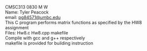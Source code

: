 CMSC313 0830 M W\
Name: Tyler Peacock\
email: pg84571@umbc.edu\
This C program performs matrix functions as specified by the HW8 assignment\
Files: Hw8.c Hw8.cpp makefile\
Compile with gcc and g++ respectively\
makefile is provided for building instruction 

